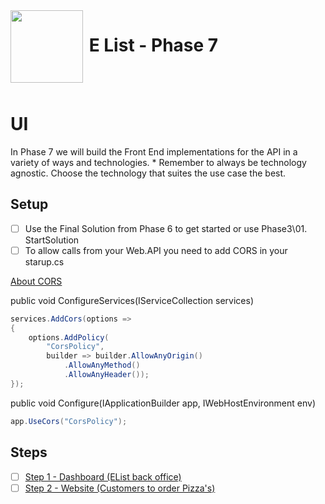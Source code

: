 <img align="left" width="116" height="116" src="logo.png" />

# &nbsp;**E List - Phase 7**

<br/><br/>

# **UI**

In Phase 7 we will build the Front End implementations for the API in a variety of ways and technologies. \* Remember to always be technology agnostic. Choose the technology that suites the use case the best.

## **Setup**

-   [ ] Use the Final Solution from Phase 6 to get started or use Phase3\01. StartSolution
-   [ ] To allow calls from your Web.API you need to add CORS in your starup.cs

[About CORS](https://www.youtube.com/watch?v=UjozQOaGt1k)

public void ConfigureServices(IServiceCollection services)

```cs
services.AddCors(options =>
{
    options.AddPolicy(
        "CorsPolicy",
        builder => builder.AllowAnyOrigin()
            .AllowAnyMethod()
            .AllowAnyHeader());
});
```

public void Configure(IApplicationBuilder app, IWebHostEnvironment env)

```cs
app.UseCors("CorsPolicy");
```

## **Steps**

-   [ ] [Step 1 - Dashboard (EList back office)](https://github.com/entelect-incubator/.NET/tree/master/Phase%203/02.%20Dashboard)
-   [ ] [Step 2 - Website (Customers to order Pizza's)](https://github.com/entelect-incubator/.NET/tree/master/Phase%203/03.%20Website)
